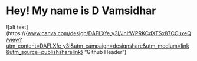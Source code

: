 # Hey! My name is D Vamsidhar

![alt text](https://{www.canva.com/design/DAFLXfe_y3I/JnIfWPRKCdXTSx87CCuxeQ/view?utm_content=DAFLXfe_y3I&utm_campaign=designshare&utm_medium=link&utm_source=publishsharelink} “Github Header”)

